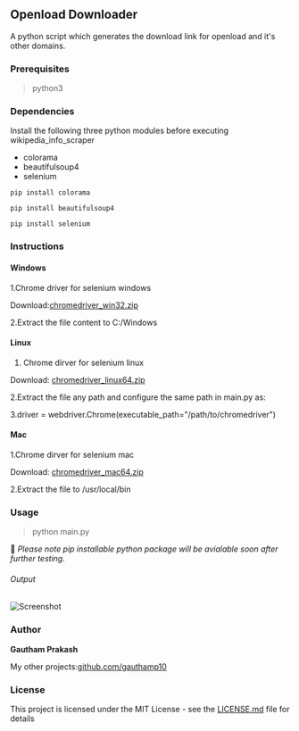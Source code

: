 ## Openload Downloader 

A python script which generates the download link for openload and it's other domains.

### Prerequisites

> python3

### Dependencies

Install the following three python modules before executing wikipedia_info_scraper
- colorama
- beautifulsoup4
- selenium

```
pip install colorama

pip install beautifulsoup4

pip install selenium
```

### Instructions

#### Windows

 1.Chrome driver for selenium windows

 Download:[chromedriver_win32.zip](https://chromedriver.storage.googleapis.com/2.45/chromedriver_win32.zip)

 2.Extract the file content to C:/Windows


#### Linux

 1. Chrome dirver for selenium linux
 
 Download: [chromedriver_linux64.zip](https://chromedriver.storage.googleapis.com/2.45/chromedriver_linux64.zip)
 
 2.Extract the file any path and configure the same path in main.py as:
 
 
 3.driver = webdriver.Chrome(executable_path="/path/to/chromedriver")


#### Mac

 1.Chrome dirver for selenium mac

 Download: [chromedriver_mac64.zip](https://chromedriver.storage.googleapis.com/2.45/chromedriver_mac64.zip)

 2.Extract the file to /usr/local/bin


### Usage

> python main.py


📝 *Please note pip installable python package will be avialable soon after further testing.*


###### Output

![Screenshot](https://raw.githubusercontent.com/gauthamp10/openload-downloader/master/screenie/out.png)


### Author

 **Gautham Prakash**
 
 My other projects:[github.com/gauthamp10](https://gauthamp10.github.io/)

### License

This project is licensed under the MIT License - see the [LICENSE.md](LICENSE.md) file for details

